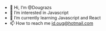 - 👋 Hi, I’m @Dougrazs
- 👀 I’m interested in Javascript
- 🌱 I’m currently learning Javascript and React
- 📫 How to reach me id.oug@hotmail.com

<!---
Dougrazs/Dougrazs is a ✨ special ✨ repository because its `README.md` (this file) appears on your GitHub profile.
You can click the Preview link to take a look at your changes.
--->
